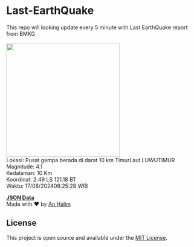 # Last-EarthQuake
This repo will looking update every 5 minute with Last EarthQuake report from BMKG
<br>
<br>
<img src="https://static.bmkg.go.id/20240817082528.mmi.jpg" width="300"/>
<br>
Lokasi: Pusat gempa berada di darat 10 km TimurLaut LUWUTIMUR <br>
Magnitude: 4.1 <br>
Kedalaman: 10 Km <br>
Koordinat: 2.49 LS 121.18 BT <br>
Waktu: 17/08/202408:25:28 WIB <br>

<a href="./data/data.json">**JSON Data**</a>
<br>
Made with ❤️ by <a href="https://github.com/an-halim">An Halim</a>
## License

This project is open source and available under the [MIT License](LICENSE).
